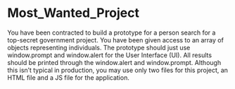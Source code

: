 # Most_Wanted_Project
You have been contracted to build a prototype for a person search for a top-secret government project. You have been given access to an array of objects representing individuals. The prototype should just use window.prompt and window.alert for the User Interface (UI).  All results should be printed through the window.alert and window.prompt. Although this isn’t typical in production, you may use only two files for this project, an HTML file and a JS file for the application.
